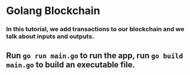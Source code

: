 # Golang Blockchain

### In this tutorial, we add transactions to our blockchain and we talk about inputs and outputs.

## Run `go run main.go` to run the app, run `go build main.go` to build an executable file.
